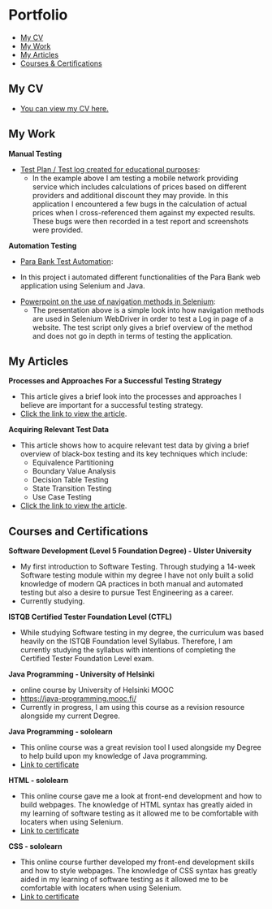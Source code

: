 # Portfolio
- [My CV](#My-CV)
- [My Work](#My-Work)
- [My Articles](#my-articles)
- [Courses & Certifications](#Courses-and-Certifications)

## My CV
* [You can view my CV here.](https://drive.google.com/file/d/1sjPQZIsOF7pYOe6izD9hJYH0PX90pBJY/view?usp=share_link)
## My Work
__Manual Testing__
- [Test Plan / Test log created for educational purposes](https://docs.google.com/spreadsheets/d/1NOWuZfHz2At_I7FeXZSv4b5HHJd4XyMb/edit?usp=share_link&ouid=101894223347022747102&rtpof=true&sd=true):
  * In the example above I am testing a mobile network providing service which includes calculations of prices based on different providers and additional discount they may provide. In this application I encountered a few bugs in the calculation of actual prices when I cross-referenced them against my expected results. These bugs were then recorded in a test report and screenshots were provided.

__Automation Testing__
- [Para Bank Test Automation](https://github.com/Krismcnulty/ParaBank_Testing):
* In this project i automated different functionalities of the Para Bank web application using Selenium and Java.

- [Powerpoint on the use of navigation methods in Selenium](https://docs.google.com/presentation/d/1SeUVwwHafOE77vTyTwPKi3hUxuuINvxJ/edit?usp=share_link&ouid=101894223347022747102&rtpof=true&sd=true):
  * The presentation above is a simple look into how navigation methods are used in Selenium WebDriver in order to test a Log in page of a website. The test script only gives a brief overview of the method and does not go in depth in terms of testing the application.

## My Articles
__Processes and Approaches For a Successful Testing Strategy__
  * This article gives a brief look into the processes and approaches I believe are important for a successful testing strategy. 
  * [Click the link to view the article](https://drive.google.com/file/d/1RVbv5DX9hvnqKNIU68LbhtwyerLobNMh/view?usp=share_link).

__Acquiring Relevant Test Data__
- This article shows how to acquire relevant test data by giving a brief overview of black-box testing and its key techniques which include:
  * Equivalence Partitioning
  * Boundary Value Analysis
  * Decision Table Testing
  * State Transition Testing
  * Use Case Testing 
- [Click the link to view the article](https://drive.google.com/file/d/1SDewYK9xMTt-AJr4iDDnrM-cC0ykmAHF/view?usp=share_link).


## Courses and Certifications
__Software Development (Level 5 Foundation Degree) - Ulster University__
* My first introduction to Software Testing. Through studying a 14-week Software testing module within my degree I have not only built a solid knowledge of modern QA practices in both manual and automated testing but also a desire to pursue Test Engineering as a career. 
* Currently studying.

__ISTQB Certified Tester Foundation Level (CTFL)__
* While studying Software testing in my degree, the curriculum was based heavily on the ISTQB Foundation level Syllabus. Therefore, I am currently studying the syllabus with intentions of completing the Certified Tester Foundation Level exam.

__Java Programming - University of Helsinki__
* online course by University of Helsinki MOOC
* https://java-programming.mooc.fi/
* Currently in progress, I am using this course as a revision resource alongside my current Degree.

__Java Programming - sololearn__
* This online course was a great revision tool I used alongside my Degree to help build upon my knowledge of Java programming.
* [Link to certificate]()

__HTML - sololearn__
* This online course gave me a look at front-end development and how to build webpages. The knowledge of HTML syntax has greatly aided in my learning of software testing as it allowed me to be comfortable with locaters when using Selenium.
* [Link to certificate](https://drive.google.com/file/d/1x1aipTNoF3HnEd1QxRbG2AYnM17NdDEt/view?usp=share_link)

__CSS - sololearn__
* This online course further developed my front-end development skills and how to style webpages. The knowledge of CSS syntax has greatly aided in my learning of software testing as it allowed me to be comfortable with locaters when using Selenium.
* [Link to certificate]()



